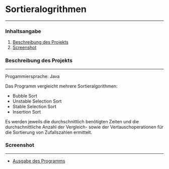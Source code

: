 # Sortieralogrithmen
***
### Inhaltsangabe
1. [Beschreibung des Projekts](#beschreibungdesprojekts)
2. [Screenshot](#screenshot)

### Beschreibung des Projekts
***
Progammiersprache: Java

Das Programm vergleicht mehrere Sortieralgorithmen: 

* Bubble Sort
* Unstable Selection Sort
* Stable Selection Sort
* Insertion Sort

Es werden jeweils die durchschnittlich benötigten Zeiten und die durchschnittliche Anzahl der 
Vergleich- sowie der Vertauschoperationen für die Sortierung von Zufallszahlen ermittelt.

### Screenshot
***
* [Ausgabe des Programms](https://github.com/SimonHauser12/Github/tree/master/4.Klasse/SWP_Normal/Projekte/Projekt2/Aktienkurs/Sortieralgorithmen.PNG?raw=true)
